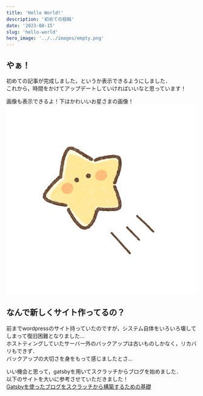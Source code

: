 ```yaml
---
title: 'Hello World!'
description: '初めての投稿'
date: '2023-08-15'
slug: 'hello-world'
hero_image: '../../images/empty.png'
---
```


## やぁ！  
初めての記事が完成しました，というか表示できるようにしました．  
これから，時間をかけてアップデートしていければいいなと思っています！  
  
画像も表示できるよ！下はかわいいお星さまの画像！  
![テスト画像](../../images/0000/test_image_star.png)
  
## なんで新しくサイト作ってるの？  
前までwordpressのサイト持っていたのですが，システム自体をいろいろ壊してしまって復旧困難となりました...<br/>
ホストティングしていたサーバー外のバックアップは古いものしかなく，リカバリもできず．  
バックアップの大切さを身をもって感じましたとさ...  

いい機会と思って，gatsbyを用いてスクラッチからブログを始めました．  
以下のサイトを大いに参考させていただきました！  
[Gatsbyを使ったブログをスクラッチから構築するための基礎](https://reffect.co.jp/react/gatsby-update/)  
  